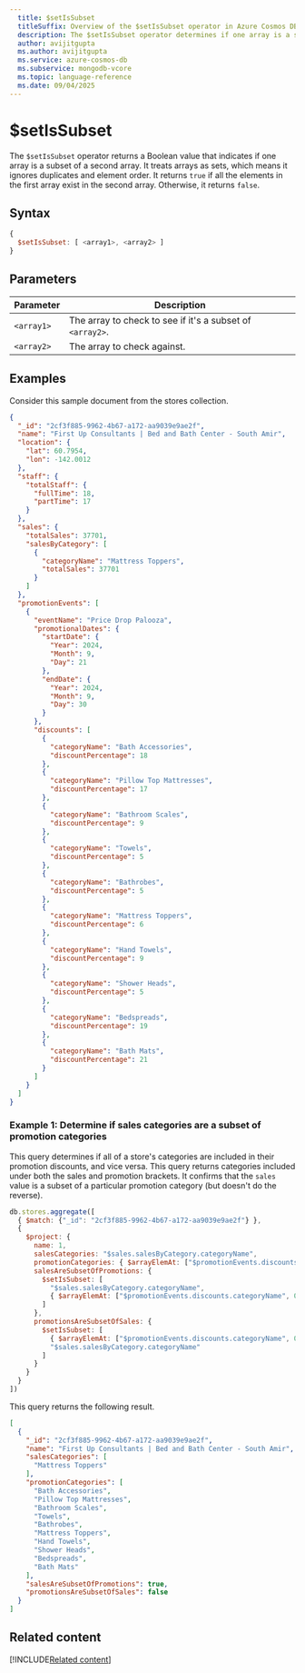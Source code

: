 ```yaml
---
  title: $setIsSubset
  titleSuffix: Overview of the $setIsSubset operator in Azure Cosmos DB for MongoDB (vCore)
  description: The $setIsSubset operator determines if one array is a subset of a second array.
  author: avijitgupta
  ms.author: avijitgupta
  ms.service: azure-cosmos-db
  ms.subservice: mongodb-vcore
  ms.topic: language-reference
  ms.date: 09/04/2025
---
```


# $setIsSubset

The `$setIsSubset` operator returns a Boolean value that indicates if one array is a subset of a second array. It treats arrays as sets, which means it ignores duplicates and element order. It returns `true` if all the elements in the first array exist in the second array. Otherwise, it returns `false`.

## Syntax

```javascript
{
  $setIsSubset: [ <array1>, <array2> ]
}
```

## Parameters

| Parameter | Description |
| --- | --- |
| `<array1>` | The array to check to see if it's a subset of `<array2>`. |
| `<array2>` | The array to check against. |

## Examples

Consider this sample document from the stores collection.

```json
{
  "_id": "2cf3f885-9962-4b67-a172-aa9039e9ae2f",
  "name": "First Up Consultants | Bed and Bath Center - South Amir",
  "location": {
    "lat": 60.7954,
    "lon": -142.0012
  },
  "staff": {
    "totalStaff": {
      "fullTime": 18,
      "partTime": 17
    }
  },
  "sales": {
    "totalSales": 37701,
    "salesByCategory": [
      {
        "categoryName": "Mattress Toppers",
        "totalSales": 37701
      }
    ]
  },
  "promotionEvents": [
    {
      "eventName": "Price Drop Palooza",
      "promotionalDates": {
        "startDate": {
          "Year": 2024,
          "Month": 9,
          "Day": 21
        },
        "endDate": {
          "Year": 2024,
          "Month": 9,
          "Day": 30
        }
      },
      "discounts": [
        {
          "categoryName": "Bath Accessories",
          "discountPercentage": 18
        },
        {
          "categoryName": "Pillow Top Mattresses",
          "discountPercentage": 17
        },
        {
          "categoryName": "Bathroom Scales",
          "discountPercentage": 9
        },
        {
          "categoryName": "Towels",
          "discountPercentage": 5
        },
        {
          "categoryName": "Bathrobes",
          "discountPercentage": 5
        },
        {
          "categoryName": "Mattress Toppers",
          "discountPercentage": 6
        },
        {
          "categoryName": "Hand Towels",
          "discountPercentage": 9
        },
        {
          "categoryName": "Shower Heads",
          "discountPercentage": 5
        },
        {
          "categoryName": "Bedspreads",
          "discountPercentage": 19
        },
        {
          "categoryName": "Bath Mats",
          "discountPercentage": 21
        }
      ]
    }
  ]
}
```

### Example 1: Determine if sales categories are a subset of promotion categories

This query determines if all of a store's categories are included in their promotion discounts, and vice versa. This query returns categories included under both the sales and promotion brackets. It confirms that the `sales` value is a subset of a particular promotion category (but doesn't do the reverse).

```javascript
db.stores.aggregate([
  { $match: {"_id": "2cf3f885-9962-4b67-a172-aa9039e9ae2f"} },
  {
    $project: {
      name: 1,
      salesCategories: "$sales.salesByCategory.categoryName",
      promotionCategories: { $arrayElemAt: ["$promotionEvents.discounts.categoryName", 0] },
      salesAreSubsetOfPromotions: {
        $setIsSubset: [
          "$sales.salesByCategory.categoryName",
          { $arrayElemAt: ["$promotionEvents.discounts.categoryName", 0] }
        ]
      },
      promotionsAreSubsetOfSales: {
        $setIsSubset: [
          { $arrayElemAt: ["$promotionEvents.discounts.categoryName", 0] },
          "$sales.salesByCategory.categoryName"
        ]
      }
    }
  }
])
```

This query returns the following result.

```json
[
  {
    "_id": "2cf3f885-9962-4b67-a172-aa9039e9ae2f",
    "name": "First Up Consultants | Bed and Bath Center - South Amir",
    "salesCategories": [
      "Mattress Toppers"
    ],
    "promotionCategories": [
      "Bath Accessories",
      "Pillow Top Mattresses",
      "Bathroom Scales",
      "Towels",
      "Bathrobes",
      "Mattress Toppers",
      "Hand Towels",
      "Shower Heads",
      "Bedspreads",
      "Bath Mats"
    ],
    "salesAreSubsetOfPromotions": true,
    "promotionsAreSubsetOfSales": false
  }
]
```

## Related content

[!INCLUDE[Related content](../includes/related-content.md)]

